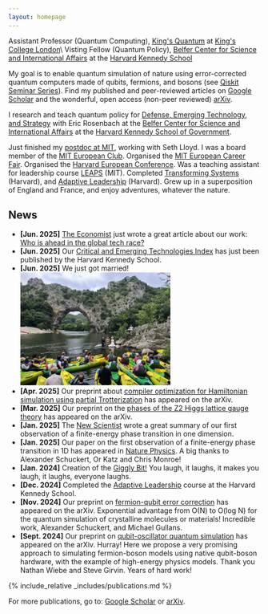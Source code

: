 ```yaml
---
layout: homepage
---
```


Assistant Professor (Quantum Computing), [King's Quantum](https://www.kcl.ac.uk/nmes/research/kings-quantum) at [King's College London](https://www.kcl.ac.uk)\\
Visting Fellow (Quantum Policy), [Belfer Center for Science and International Affairs](https://www.belfercenter.org) at the [Harvard Kennedy School](https://www.hks.harvard.edu)

My goal is to enable quantum simulation of nature using error-corrected quantum computers made of qubits, fermions, and bosons (see [Qiskit Seminar Series](https://www.google.com/url?sa=t&source=web&rct=j&opi=89978449&url=https://www.youtube.com/watch%3Fv%3D5dyUNsh8Q9E&ved=2ahUKEwiPy9OO2oKLAxVGvokEHcm7ArYQwqsBegQIDRAE&usg=AOvVaw3ueBJk0AdnNi4DKtmB0Hty)). Find my published and peer-reviewed articles on [Google Scholar](https://scholar.google.com/citations?user=b8v4d0sAAAAJ&hl=en&oi=sra) and the wonderful, open access (non-peer reviewed) [arXiv](https://arxiv.org/search/quant-ph?searchtype=author&query=Crane,+E).

I research and teach quantum policy for [Defense, Emerging Technology, and Strategy](https://www.belfercenter.org/programs/defense-emerging-technology-and-strategy) with Eric Rosenbach at the [Belfer Center for Science and International Affairs](https://www.belfercenter.org) at the [Harvard Kennedy School of Government](https://www.hks.harvard.edu).

Just finished my [postdoc at MIT](https://meche.mit.edu/people/staff/emc2@mit.edu), working with Seth Lloyd. I was a board member of the [MIT European Club](https://euroclub.mit.edu/board). Organised the [MIT European Career Fair](https://euro-career.mit.edu). Organised the [Harvard European Conference](https://euroconf.eu). Was a teaching assistant for leadership course [LEAPS](https://physics.mit.edu/academic-programs/subjects/mitleaps/) (MIT). Completed  [Transforming Systems](https://locator.tlt.harvard.edu/course/gse-205506/2025/spring/19970) (Harvard), and [Adaptive Leadership](https://www.hks.harvard.edu/publications/practice-adaptive-leadership-tools-and-tactics-changing-your-organization-and-world) (Harvard). Grew up in a superposition of England and France, and enjoy adventures, whatever the nature. 


## News

- **[Jun. 2025]** [The Economist](https://www.economist.com/graphic-detail/2025/06/06/who-is-ahead-in-the-global-tech-race) just wrote a great article about our work: [Who is ahead in the global tech race?](https://www.economist.com/graphic-detail/2025/06/06/who-is-ahead-in-the-global-tech-race)
- **[Jun. 2025]** Our [Critical and Emerging Technologies Index](https://www.belfercenter.org/critical-emerging-tech-index#in-this-section-nav-8) has just been published by the Harvard Kennedy School.
- **[Jun. 2025]** We just got married! <br> <img src="assets/img/wedding.png" width="300">
- **[Apr. 2025]** Our preprint about [compiler optimization for Hamiltonian simulation using partial Trotterization](https://arxiv.org/pdf/2409.03747) has appeared on the arXiv.
- **[Mar. 2025]** Our preprint on the [phases of the Z2 Higgs lattice gauge theory](https://arxiv.org/abs/2503.03828) has appeared on the arXiv.
- **[Jan. 2025]** The [New Scientist](https://www.newscientist.com/article/2464444-elusive-phase-change-finally-spotted-in-a-quantum-simulator/) wrote a great summary of our first observation of a finite-energy phase transition in one dimension.
- **[Jan. 2025]** Our paper on the first observation of a finite-energy phase transition in 1D has appeared in [Nature Physics](https://www.nature.com/articles/s41567-024-02751-2). A big thanks to Alexander Schuckert, Or Katz and Chris Monroe!
- **[Jan. 2024]** Creation of the [Giggly Bit!](https://www.sundai.club/projects/ac655b49-d001-4f1c-82a9-bfb7bf37db44) You laugh, it laughs, it makes you laugh, it laughs, everyone laughs.
- **[Dec. 2024]** Completed the [Adaptive Leadership](https://www.hks.harvard.edu/publications/practice-adaptive-leadership-tools-and-tactics-changing-your-organization-and-world) course at the Harvard Kennedy School.
- **[Nov. 2024]** Our preprint on [fermion-qubit error correction](https://arxiv.org/pdf/2411.08955) has appeared on the arXiv. Exponential advantage from O(N) to O(log N) for the quantum simulation of crystalline molecules or materials! Incredible work, Alexander Schuckert, and Michael Gullans.
- **[Sept. 2024]** Our preprint on [qubit-oscillator quantum simulation](https://arxiv.org/pdf/2409.03747) has appeared on the arXiv. Hurray! Here we propose a very promising approach to simulating fermion-boson models using native qubit-boson hardware, with the example of high-energy physics models. Thank you Nathan Wiebe and Steve Girvin. Years of hard work!

{% include_relative _includes/publications.md %}

For more publications, go to: [Google Scholar](https://scholar.google.com/citations?user=b8v4d0sAAAAJ&hl=en&oi=sra) or [arXiv](https://arxiv.org/search/quant-ph?searchtype=author&query=Crane,+E).
